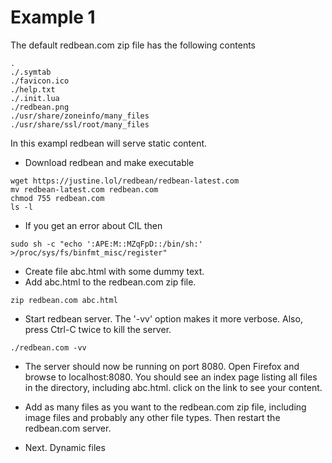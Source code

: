 Example 1
=========

The default redbean.com zip file has the following contents
```
.
./.symtab
./favicon.ico
./help.txt
./.init.lua
./redbean.png
./usr/share/zoneinfo/many_files
./usr/share/ssl/root/many_files
```

In this exampl redbean will serve static content.
* Download redbean and make executable
```
wget https://justine.lol/redbean/redbean-latest.com
mv redbean-latest.com redbean.com
chmod 755 redbean.com
ls -l
```

* If you get an error about CIL then
```
sudo sh -c "echo ':APE:M::MZqFpD::/bin/sh:' >/proc/sys/fs/binfmt_misc/register"
```

* Create file abc.html with some dummy text.
* Add abc.html to the redbean.com zip file.
```
zip redbean.com abc.html
```
* Start redbean server. The '-vv' option makes it more verbose. Also, press
Ctrl-C twice to kill the server.
```
./redbean.com -vv
```

* The server should now be running on port 8080. Open Firefox and browse to 
localhost:8080. You should see an index page listing all files in the directory,
including abc.html. click on the link to see your content.

* Add as many files as you want to the redbean.com zip file, including image files
and probably any other file types. Then restart the redbean.com server.

* Next. Dynamic files




